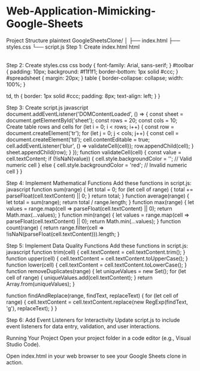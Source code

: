 # Web-Application-Mimicking-Google-Sheets
Project Structure
plaintext
GoogleSheetsClone/
│
├── index.html
├── styles.css
└── script.js
Step 1: Create index.html
html
<!DOCTYPE html>
<html lang="en">
<head>
    <meta charset="UTF-8">
    <meta name="viewport" content="width=device-width, initial-scale=1.0">
    <title>Google Sheets Clone</title>
    <link rel="stylesheet" href="styles.css">
</head>
<body>
    <div id="toolbar">
        <!-- Toolbar items will go here -->
    </div>
    <div id="spreadsheet">
        <table id="sheet">
            <!-- Dynamic rows and columns will be generated here -->
        </table>
    </div>
    <script src="script.js"></script>
</body>
</html>


Step 2: Create styles.css
css
body {
    font-family: Arial, sans-serif;
}
#toolbar {
    padding: 10px;
    background: #f1f1f1;
    border-bottom: 1px solid #ccc;
}
#spreadsheet {
    margin: 20px;
}
table {
    border-collapse: collapse;
    width: 100%;
}
    
td, th {
    border: 1px solid #ccc;
    padding: 8px; 
    text-align: left;
    }
}

Step 3: Create script.js
javascript
document.addEventListener('DOMContentLoaded', () => {
    const sheet = document.getElementById('sheet');
    const rows = 20; 
    const cols = 10; 
   Create table rows and cells
    for (let i = 0; i < rows; i++) {
        const row = document.createElement('tr');
        for (let j = 0; j < cols; j++) {
            const cell = document.createElement('td');
            cell.contentEditable = true;
            cell.addEventListener('blur', () => validateCell(cell));
            row.appendChild(cell);
        }
        sheet.appendChild(row);
    }
});
function validateCell(cell) {
    const value = cell.textContent;
    if (!isNaN(value)) {
        cell.style.backgroundColor = ''; // Valid numeric cell
    } else {
        cell.style.backgroundColor = 'red'; // Invalid numeric cell
    }
}

Step 4: Implement Mathematical Functions
Add these functions in script.js:
javascript
function sum(range) {
    let total = 0;
    for (let cell of range) {
        total += parseFloat(cell.textContent) || 0;
    }
    return total;
}
function average(range) {
    let total = sum(range);
    return total / range.length;
}
function max(range) {
    let values = range.map(cell => parseFloat(cell.textContent) || 0);
    return Math.max(...values);
}
function min(range) {
    let values = range.map(cell => parseFloat(cell.textContent) || 0);
    return Math.min(...values);
}
function count(range) {
    return range.filter(cell => !isNaN(parseFloat(cell.textContent))).length;
}


Step 5: Implement Data Quality Functions
Add these functions in script.js:
javascript
function trim(cell) {
    cell.textContent = cell.textContent.trim();
}
function upper(cell) {
    cell.textContent = cell.textContent.toUpperCase();
}
function lower(cell) {
    cell.textContent = cell.textContent.toLowerCase();
}
function removeDuplicates(range) {
    let uniqueValues = new Set();
    for (let cell of range) {
        uniqueValues.add(cell.textContent);
    }
    return Array.from(uniqueValues);
}

function findAndReplace(range, findText, replaceText) {
    for (let cell of range) {
        cell.textContent = cell.textContent.replace(new RegExp(findText, 'g'), replaceText);
    }
}

Step 6: Add Event Listeners for Interactivity
Update script.js to include event listeners for data entry, validation, and user interactions.

Running Your Project
Open your project folder in a code editor (e.g., Visual Studio Code).

Open index.html in your web browser to see your Google Sheets clone in action.
